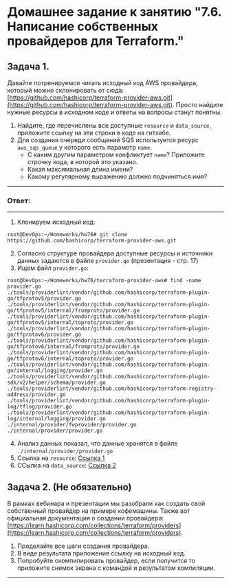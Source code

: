 # Домашнее задание к занятию "7.6. Написание собственных провайдеров для Terraform."

## Задача 1. 
Давайте потренируемся читать исходный код AWS провайдера, который можно склонировать от сюда: 
[https://github.com/hashicorp/terraform-provider-aws.git](https://github.com/hashicorp/terraform-provider-aws.git).
Просто найдите нужные ресурсы в исходном коде и ответы на вопросы станут понятны.  


1. Найдите, где перечислены все доступные `resource` и `data_source`, приложите ссылку на эти строки в коде на 
гитхабе.   
2. Для создания очереди сообщений SQS используется ресурс `aws_sqs_queue` у которого есть параметр `name`. 
    * С каким другим параметром конфликтует `name`? Приложите строчку кода, в которой это указано.
    * Какая максимальная длина имени? 
    * Какому регулярному выражению должно подчиняться имя? 

---
### Ответ:
---

1. Клонируем исходный код:

> 
    root@DevOps:~/Homeworks/hw76# git clone https://github.com/hashicorp/terraform-provider-aws.git
    
2. Согласно структуре провайдера доступные ресурсы и источники данных задаются в файле `provider.go` (презентация - стр. 17)
3. Ищем файл `provider.go`:

>
    root@DevOps:~/Homeworks/hw76/terraform-provider-aws# find -name provider.go
    ./tools/providerlint/vendor/github.com/hashicorp/terraform-plugin-go/tfprotov5/provider.go
    ./tools/providerlint/vendor/github.com/hashicorp/terraform-plugin-go/tfprotov5/internal/fromproto/provider.go
    ./tools/providerlint/vendor/github.com/hashicorp/terraform-plugin-go/tfprotov5/internal/toproto/provider.go
    ./tools/providerlint/vendor/github.com/hashicorp/terraform-plugin-go/tfprotov6/provider.go
    ./tools/providerlint/vendor/github.com/hashicorp/terraform-plugin-go/tfprotov6/internal/fromproto/provider.go
    ./tools/providerlint/vendor/github.com/hashicorp/terraform-plugin-go/tfprotov6/internal/toproto/provider.go
    ./tools/providerlint/vendor/github.com/hashicorp/terraform-plugin-go/internal/logging/provider.go
    ./tools/providerlint/vendor/github.com/hashicorp/terraform-plugin-sdk/v2/helper/schema/provider.go
    ./tools/providerlint/vendor/github.com/hashicorp/terraform-registry-address/provider.go
    ./tools/providerlint/vendor/github.com/hashicorp/terraform-plugin-log/tflog/provider.go
    ./tools/providerlint/vendor/github.com/hashicorp/terraform-plugin-log/internal/logging/provider.go
    ./internal/provider/fwprovider/provider.go
    ./internal/provider/provider.go

4. Анализ данных показал, что данные хранятся в файле `./internal/provider/provider.go`
5. Ссылка на `resource`: [Ссылка 1](https://github.com/hashicorp/terraform-provider-aws/blob/c67e927dfe8c8d5614bcb78eaddd696d06830528/internal/provider/provider.go#L913)
6. ССылка на `data_source`: [Ссылка 2](https://github.com/hashicorp/terraform-provider-aws/blob/c67e927dfe8c8d5614bcb78eaddd696d06830528/internal/provider/provider.go#L415)


## Задача 2. (Не обязательно) 
В рамках вебинара и презентации мы разобрали как создать свой собственный провайдер на примере кофемашины. 
Также вот официальная документация о создании провайдера: 
[https://learn.hashicorp.com/collections/terraform/providers](https://learn.hashicorp.com/collections/terraform/providers).

1. Проделайте все шаги создания провайдера.
2. В виде результата приложение ссылку на исходный код.
3. Попробуйте скомпилировать провайдер, если получится то приложите снимок экрана с командой и результатом компиляции.   

---
